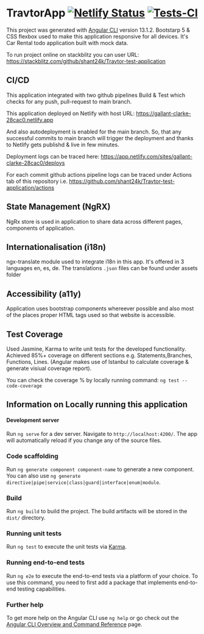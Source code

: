 # TravtorApp [![Netlify Status](https://api.netlify.com/api/v1/badges/2a368341-a59e-4bd0-8408-dbe2b1d26a13/deploy-status)](https://app.netlify.com/sites/gallant-clarke-28cac0/deploys) [![Tests-CI](https://github.com/shant24k/Travtor-test-application/actions/workflows/main.yml/badge.svg)](https://github.com/shant24k/Travtor-test-application/actions/workflows/main.yml)

This project was generated with [Angular CLI](https://github.com/angular/angular-cli) version 13.1.2. Bootstarp 5 & CSS flexbox used to make this application responsive for all devices. It's Car Rental todo application built with mock data.

To run project online on stackblitz you can user URL: https://stackblitz.com/github/shant24k/Travtor-test-application 

## CI/CD

This application integrated with two github pipelines Build & Test which checks for any push, pull-request to main branch.

This application deployed on Netlify with host URL: https://gallant-clarke-28cac0.netlify.app 

And also autodeployment is enabled for the main branch. So, that any successful commits to main branch will trigger the deployment and thanks to Netlify  gets publishd & live in few minutes.

Deployment logs can be traced here: https://app.netlify.com/sites/gallant-clarke-28cac0/deploys

For each commit github actions pipeline logs can be traced under Actions tab of this repository i.e. https://github.com/shant24k/Travtor-test-application/actions

## State Management (NgRX)

NgRx store is used in application to share data across different pages, components of application.

## Internationalisation (i18n)

ngx-translate module used to integrate i18n in this app. It's offered in 3 languages en, es, de. The translations `.json` files can be found under assets folder

## Accessibility (a11y)

Application uses bootstrap components whereever possible and also most of the places proper HTML tags used so that website is accessible.

## Test Coverage

Used Jasmine, Karma to write unit tests for the developed functionality. Achieved 85%+ coverage on different sections e.g. Statements,Branches, Functions, Lines. (Angular makes use of Istanbul to calculate coverage & generate visiual coverage report).

You can check the coverage % by locally running command: `ng test --code-coverage`

## Information on Locally running this application

#### Development server

Run `ng serve` for a dev server. Navigate to `http://localhost:4200/`. The app will automatically reload if you change any of the source files.

### Code scaffolding

Run `ng generate component component-name` to generate a new component. You can also use `ng generate directive|pipe|service|class|guard|interface|enum|module`.

### Build

Run `ng build` to build the project. The build artifacts will be stored in the `dist/` directory.

### Running unit tests

Run `ng test` to execute the unit tests via [Karma](https://karma-runner.github.io).

### Running end-to-end tests

Run `ng e2e` to execute the end-to-end tests via a platform of your choice. To use this command, you need to first add a package that implements end-to-end testing capabilities.

### Further help

To get more help on the Angular CLI use `ng help` or go check out the [Angular CLI Overview and Command Reference](https://angular.io/cli) page.
